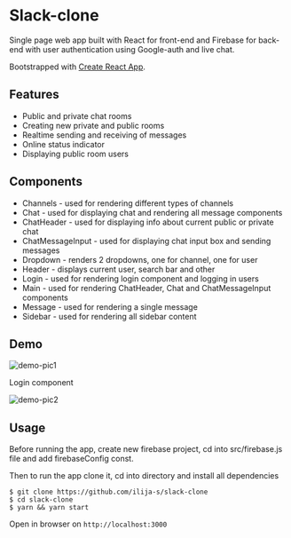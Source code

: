 # Slack-clone

Single page web app built with React for front-end and Firebase for back-end with user authentication using Google-auth and live chat.

Bootstrapped with [Create React App](https://github.com/facebook/create-react-app).

## Features

* Public and private chat rooms
* Creating new private and public rooms
* Realtime sending and receiving of messages
* Online status indicator
* Displaying public room users

## Components

* Channels - used for rendering different types of channels
* Chat - used for displaying chat and rendering all message components
* ChatHeader - used for displaying info about current public or private chat
* ChatMessageInput - used for displaying chat input box and sending messages
* Dropdown - renders 2 dropdowns, one for channel, one for user
* Header - displays current user, search bar and other
* Login - used for rendering login component and logging in users
* Main - used for rendering ChatHeader, Chat and ChatMessageInput components
* Message - used for rendering a single message
* Sidebar - used for rendering all sidebar content

## Demo

![demo-pic1](https://user-images.githubusercontent.com/46342896/127707633-23f4b64f-084d-431e-8101-405c361f5993.png)

Login component

![demo-pic2](https://user-images.githubusercontent.com/46342896/127711358-33e0a35b-b83d-422f-a3de-e8b9876054c2.png)


## Usage

Before running the app, create new firebase project, cd into src/firebase.js file and add firebaseConfig const.

Then to run the app clone it, cd into directory and install all dependencies

```
$ git clone https://github.com/ilija-s/slack-clone
$ cd slack-clone
$ yarn && yarn start
```

Open in browser on `http://localhost:3000`
